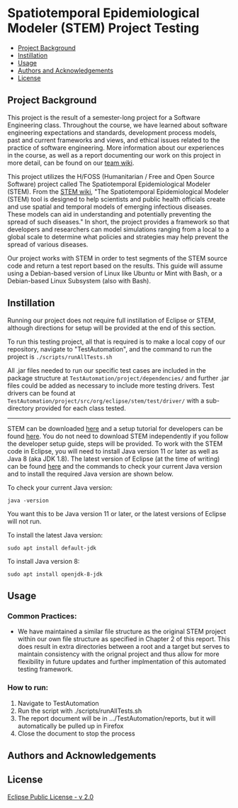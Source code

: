 # Spatiotemporal Epidemiological Modeler (STEM) Project Testing

- [Project Background](#project-background)
- [Instillation](#instillation)
- [Usage](#usage)
- [Authors and Acknowledgements](#authors-and-acknowledgements)
- [License](#license)


## Project Background

This project is the result of a semester-long project for a Software Engineering class. Throughout the course, we have learned about software engineering expectations and standards, development process models, past and current frameworks and views, and ethical issues related to the practice of software engineering. More information about our experiences in the course, as well as a report documenting our work on this project in more detail, can be found on our [team wiki](https://github.com/csci-362-01-2020/Team-4/wiki).

This project utilizes the H/FOSS (Humanitarian / Free and Open Source Software) project called The Spatiotemporal Epidemiological Modeler (STEM). From the [STEM wiki](https://www.eclipse.org/stem/), "The Spatiotemporal Epidemiological Modeler (STEM) tool is designed to help scientists and public health officials create and use spatial and temporal models of emerging infectious diseases. These models can aid in understanding and potentially preventing the spread of such diseases." In short, the project provides a framework so that developers and researchers can model simulations ranging from a local to a global scale to determine what policies and strategies may help prevent the spread of various diseases.

Our project works with STEM in order to test segments of the STEM source code and return a test report based on the results. This guide will assume using a Debian-based version of Linux like Ubuntu or Mint with Bash, or a Debian-based Linux Subsystem (also with Bash).


## Instillation

Running our project does not require full instillation of Eclipse or STEM, although directions for setup will be provided at the end of this section.

To run this testing project, all that is required is to make a local copy of our repository, navigate to "TestAutomation", and the command to run the project is ```./scripts/runAllTests.sh```

All .jar files needed to run our specific test cases are included in the package structure at ```TestAutomation/project/dependencies/``` and further .jar files could be added as necessary to include more testing drivers. Test drivers can be found at ```TestAutomation/project/src/org/eclipse/stem/test/driver/``` with a sub-directory provided for each class tested.

---

STEM can be downloaded [here](https://www.eclipse.org/stem/downloads.php) and a setup tutorial for developers can be found [here](https://wiki.eclipse.org/STEM_Eclipse_Setup). You do not need to download STEM independently if you follow the developer setup guide, steps will be provided. To work with the STEM code in Eclipse, you will need to install Java version 11 or later as well as Java 8 (aka JDK 1.8). The latest version of Eclipse (at the time of writing) can be found [here](https://www.eclipse.org/downloads/packages/installer) and the commands to check your current Java version and to install the required Java version are shown below.


To check your current Java version:
```
java -version
```
You want this to be Java version 11 or later, or the latest versions of Eclipse will not run.


To install the latest Java version:
```
sudo apt install default-jdk
```

To install Java version 8:
```
sudo apt install openjdk-8-jdk
```


## Usage

### Common Practices:

- We have maintained a similar file structure as the original STEM project within our own file structure as specified in Chapter 2 of this report. This does result in extra directories between a root and a target but serves to maintain consistency with the orignal project and thus allow for more flexibility in future updates and further implmentation of this automated testing framework.


### How to run:

1. Navigate to TestAutomation
2. Run the script with ./scripts/runAllTests.sh
3. The report document will be in .../TestAutomation/reports, but it will automatically be pulled up in Firefox
4. Close the document to stop the process




## Authors and Acknowledgements






## License

[Eclipse Public License - v 2.0](https://www.eclipse.org/legal/epl-2.0/)
